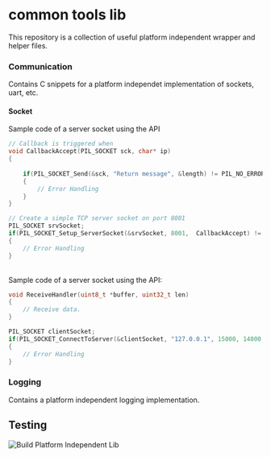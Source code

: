 # common tools lib
This repository is a collection of useful platform independent wrapper and helper files.

### Communication
Contains C snippets for a platform independet implementation of sockets, uart, etc.

#### Socket

Sample code of a server socket using the API
```c
// Callback is triggered when 
void CallbackAccept(PIL_SOCKET sck, char* ip)
{
    
    if(PIL_SOCKET_Send(&sck, "Return message", &length) != PIL_NO_ERROR)
    {
        // Error Handling
    }
}

// Create a simple TCP server socket on port 8001
PIL_SOCKET srvSocket;
if(PIL_SOCKET_Setup_ServerSocket(&srvSocket, 8001,  CallbackAccept) != PIL_NO_ERROR)
{
    // Error Handling
}

```
<br>
Sample code of a server socket using the API:

```c
void ReceiveHandler(uint8_t *buffer, uint32_t len)
{
    // Receive data.
}

PIL_SOCKET clientSocket;
if(PIL_SOCKET_ConnectToServer(&clientSocket, "127.0.0.1", 15000, 14000, ReceiveHandler) != PIL_NO_ERROR)
{
    // Error Handling
}
```

### Logging
Contains a platform independent logging implementation.

## Testing

![Build Platform Independent Lib](https://github.com/FlorianFrank/PIL_Snippets/workflows/Build%20Platform%20Independent%20Lib/badge.svg)
